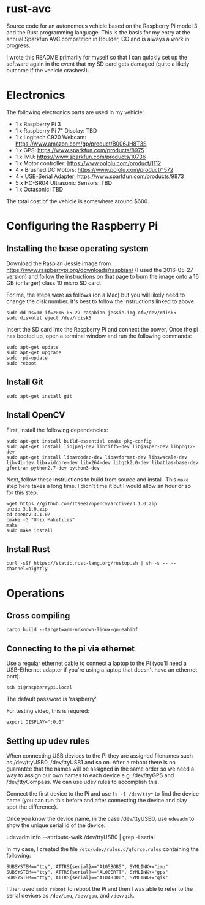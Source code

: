 # rust-avc

Source code for an autonomous vehicle based on the Raspberry Pi model 3 and the Rust programming language. This is the basis for my entry at the annual Sparkfun AVC competition in Boulder, CO and is always a work in progress.

I wrote this README primarily for myself so that I can quickly set up the software again in the event that my SD card gets damaged (quite a likely outcome if the vehicle crashes!).

# Electronics

The following electronics parts are used in my vehicle:

- 1 x Raspberry Pi 3
- 1 x Raspberry Pi 7" Display: TBD
- 1 x Logitech C920 Webcam: https://www.amazon.com/gp/product/B006JH8T3S
- 1 x GPS: https://www.sparkfun.com/products/8975
- 1 x IMU: https://www.sparkfun.com/products/10736
- 1 x Motor controller: https://www.pololu.com/product/1112
- 4 x Brushed DC Motors: https://www.pololu.com/product/1572
- 4 x USB-Serial Adapter: https://www.sparkfun.com/products/9873
- 5 x HC-SR04 Ultrasonic Sensors: TBD
- 1 x Octasonic: TBD

The total cost of the vehicle is somewhere around $600.

# Configuring the Raspberry Pi

## Installing the base operating system

Download the Raspian Jessie image from https://www.raspberrypi.org/downloads/raspbian/ (I used the 2016-05-27 version) and follow the instructions on that page to 
burn the image onto a 16 GB (or larger) class 10 micro SD card. 

For me, the steps were as follows (on a Mac) but you will likely need to change the disk number. It's best to follow the instructions linked to above.

```
sudo dd bs=1m if=2016-05-27-raspbian-jessie.img of=/dev/rdisk5
sudo diskutil eject /dev/rdisk5
```

Insert the SD card into the Raspberry Pi and connect the power. Once the pi has booted up, open a terminal window and run the following commands:

```
sudo apt-get update
sudo apt-get upgrade
sudo rpi-update
sudo reboot
```

## Install Git

```
sudo apt-get install git
```

## Install OpenCV

First, install the following dependencies:

```
sudo apt-get install build-essential cmake pkg-config
sudo apt-get install libjpeg-dev libtiff5-dev libjasper-dev libpng12-dev
sudo apt-get install libavcodec-dev libavformat-dev libswscale-dev libv4l-dev libxvidcore-dev libx264-dev libgtk2.0-dev libatlas-base-dev gfortran python2.7-dev python3-dev
```

Next, follow these instructions to build from source and install. This `make` step here takes a long time. I didn't time it but I would allow an hour or so for this step. 

```
wget https://github.com/Itseez/opencv/archive/3.1.0.zip
unzip 3.1.0.zip
cd opencv-3.1.0/
cmake -G "Unix Makefiles"
make
sudo make install
```

## Install Rust

```
curl -sSf https://static.rust-lang.org/rustup.sh | sh -s -- --channel=nightly
```

# Operations

## Cross compiling

```cargo build --target=arm-unknown-linux-gnueabihf```

## Connecting to the pi via ethernet

Use a regular ethernet cable to connect a laptop to the Pi (you'll need a USB-Ethernet adapter if you're using a laptop that doesn't have an ethernet port).

```ssh pi@raspberrypi.local```

The default password is 'raspberry'.

For testing video, this is requred:

```
export DISPLAY=":0.0"
```


## Setting up udev rules

When connecting USB devices to the Pi they are assigned filenames such as /dev/ttyUSB0, /dev/ttyUSB1 and so on. After a reboot there is no guarantee that the names will be assigned in the same order so we need a way to assign our own names to each device e.g. /dev/ttyGPS and /dev/ttyCompass. We can use udev rules to accomplish this.

Connect the first device to the Pi and use `ls -l /dev/tty*` to find the device name (you can run this before and after connecting the device and play spot the difference).

Once you know the device name, in the case /dev/ttyUSB0, use `udevadm` to show the unique serial id of the device:

udevadm info --attribute-walk /dev/ttyUSB0 | grep -i serial

In my case, I created the file `/etc/udev/rules.d/gforce.rules` containing the following:

```
SUBSYSTEM=="tty", ATTRS{serial}=="A105BOB5", SYMLINK+="imu"
SUBSYSTEM=="tty", ATTRS{serial}=="AL00ERTT", SYMLINK+="gps"
SUBSYSTEM=="tty", ATTRS{serial}=="AI0483D0", SYMLINK+="qik"
```

I then used `sudo reboot` to reboot the Pi and then I was able to refer to the serial devices as `/dev/imu`, `/dev/gpu`, and `/dev/qik`.

